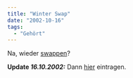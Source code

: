 ```yaml
---
title: "Winter Swap"
date: "2002-10-16"
tags:
  - "Gehört"
---
```


Na, wieder [swappen](https://web.archive.org/web/20041115100845/http://www.blogworld.de/entry.php?id=00250 "BLOGHAUS :: Deutsche Weblog Community")?

**Update _16.10.2002:_** Dann [hier](https://web.archive.org/web/20041115100845/http://fischergrube.de/winterswap.php "fischergrube winterswap") eintragen.
